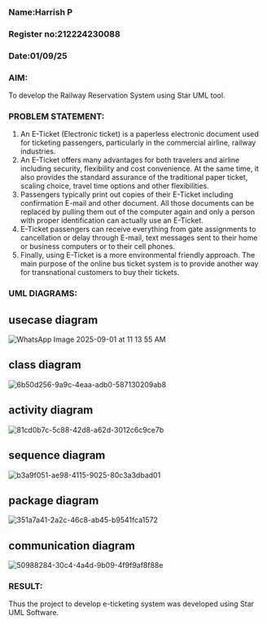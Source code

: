 ### Name:Harrish P
### Register no:212224230088
### Date:01/09/25
### AIM:
To develop the Railway Reservation System using Star UML tool.
### PROBLEM STATEMENT:
1. An E-Ticket (Electronic ticket) is a paperless electronic document used for ticketing
passengers, particularly in the commercial airline, railway industries.
2. An E-Ticket offers many advantages for both travelers and airline including security,
flexibility and cost convenience. At the same time, it also provides the standard assurance of
the traditional paper ticket, scaling choice, travel time options and other flexibilities.
3. Passengers typically print out copies of their E-Ticket including confirmation E-mail
and other document. All those documents can be replaced by pulling them out of the computer
again and only a person with proper identification can actually use an E-Ticket.
4. E-Ticket passengers can receive everything from gate assignments to cancellation or
delay through E-mail, text messages sent to their home or business computers or to their cell
phones.
5. Finally, using E-Ticket is a more environmental friendly approach. The main purpose
of the online bus ticket system is to provide another way for transnational customers to buy
their tickets.
### UML DIAGRAMS:
## usecase diagram
![WhatsApp Image 2025-09-01 at 11 13 55 AM](https://github.com/user-attachments/assets/44cb9936-1130-4524-b6f3-8d65b74c859a)

## class diagram
![6b50d256-9a9c-4eaa-adb0-587130209ab8](https://github.com/user-attachments/assets/91e08917-17b7-45e6-9ac8-ea889267187b)

## activity diagram
![81cd0b7c-5c88-42d8-a62d-3012c6c9ce7b](https://github.com/user-attachments/assets/f3f096f3-5b0b-4ee7-ac9b-c466d9d22a4d)

## sequence diagram
![b3a9f051-ae98-4115-9025-80c3a3dbad01](https://github.com/user-attachments/assets/2badc521-fcc7-4ac1-9d31-dcaafb604ed7)

## package diagram
![351a7a41-2a2c-46c8-ab45-b9541fca1572](https://github.com/user-attachments/assets/a4548b81-2a43-436c-897f-d3f913a1b223)

## communication diagram
![50988284-30c4-4a4d-9b09-4f9f9af8f88e](https://github.com/user-attachments/assets/eca0bfcd-7e03-444e-ba1d-4875f3cf386c)

### RESULT:
Thus the project to develop e-ticketing system was developed using Star UML Software.
